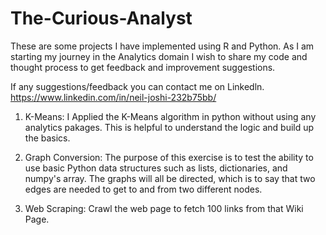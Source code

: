 # The-Curious-Analyst

These are some projects I have implemented using R and Python. As I am starting my journey in the Analytics domain I wish to share my 
code and thought process to get feedback and improvement suggestions. 

If any suggestions/feedback you can contact me on Linkedln. 
https://www.linkedin.com/in/neil-joshi-232b75bb/

 1. K-Means: I Applied the K-Means algorithm in python without using any analytics pakages. This is helpful to understand the logic and 
            build up the basics.
            
2. Graph Conversion: The purpose of this exercise is to test the ability to use basic Python data structures such as lists, dictionaries,                         and numpy's array. The graphs will all be directed, which is to say that two edges are needed to get to and from two                      different nodes.
3. Web Scraping: Crawl the web page to fetch 100 links from that Wiki Page.
